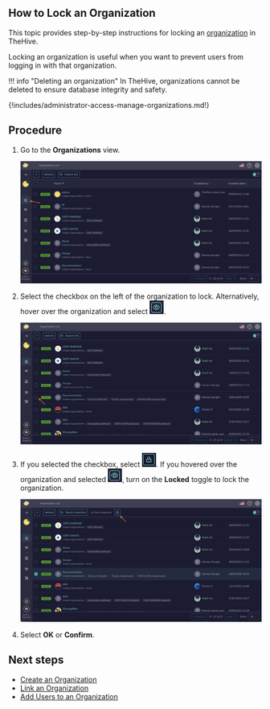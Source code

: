 ## How to Lock an Organization

This topic provides step-by-step instructions for locking an [organization](about-organizations.md) in TheHive.

Locking an organization is useful when you want to prevent users from logging in with that organization.

!!! info "Deleting an organization"
    In TheHive, organizations cannot be deleted to ensure database integrity and safety.

{!includes/administrator-access-manage-organizations.md!}

## Procedure

1. Go to the **Organizations** view.

    ![Organizations view](../../images/administration-guides/manage-organizations-organizations-view.png)

2. Select the checkbox on the left of the organization to lock. Alternatively, hover over the organization and select ![Eye](../../images/administration-guides/manage-organizations-eye.png).

    ![Lock organization checkbox](../../images/administration-guides/lock-organization-checkbox.png)

3. If you selected the checkbox, select ![Lock button](../../images/administration-guides/lock-button.png). If you hovered over the organization and selected ![Eye](../../images/administration-guides/manage-organizations-eye.png), turn on the **Locked** toggle to lock the organization.

    ![Lock organization lock](../../images/administration-guides/lock-organization-lock.png)

4. Select **OK** or **Confirm**.

## Next steps

* [Create an Organization](create-an-organization.md)
* [Link an Organization](link-an-organization.md)
* [Add Users to an Organization](add-users-to-an-organization.md)
